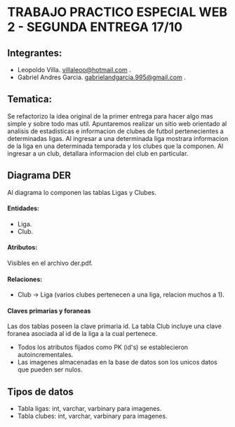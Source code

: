 # TRABAJO PRACTICO ESPECIAL WEB 2 - SEGUNDA ENTREGA 17/10

## Integrantes:
- Leopoldo Villa. villaleoo@hotmail.com .
- Gabriel Andres Garcia. gabrielandgarcia.995@gmail.com .

## Tematica:
Se refactorizo la idea original de la primer entrega para hacer algo mas simple y sobre todo mas util. Apuntaremos realizar un sitio web orientado al analisis de estadisticas e informacion de clubes de futbol pertenecientes a determinadas ligas. Al ingresar a una determinada liga mostrara informacion de la liga en una determinada temporada y los clubes que la componen. Al ingresar a un club, detallara informacion del club en particular.

## Diagrama DER
Al diagrama lo componen las tablas Ligas y Clubes.
#### Entidades:
- Liga.
- Club.
#### Atributos:
Visibles en el archivo der.pdf.
#### Relaciones:
- Club -> Liga (varios clubes pertenecen a una liga, relacion muchos a 1).
#### Claves primarias y foraneas
Las dos tablas poseen la clave primaria id. La tabla Club incluye una 
clave foranea asociada al id de la liga a la cual pertenece.

- Todos los atributos fijados como PK (id's) se establecieron autoincrementales.
- Las imagenes almacenadas en la base de datos son los unicos datos que pueden ser nulos.

## Tipos de datos
 - Tabla ligas: int, varchar, varbinary para imagenes.
 - Tabla clubes: int, varchar, varbinary para imagenes.







